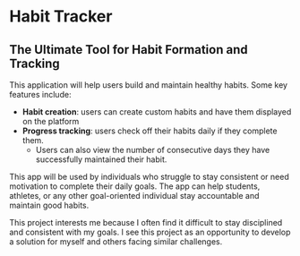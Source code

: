 # Habit Tracker

## The Ultimate Tool for Habit Formation and Tracking

This application will help users build and maintain healthy habits. Some key features include:
- **Habit creation**: users can create custom habits and have them displayed on the platform
- **Progress tracking**: users check off their habits daily if they complete them. 
     - Users can also view the number of consecutive days they have successfully maintained their habit. 


This app will be used by individuals who struggle to stay consistent or need motivation to complete their daily goals. The app can help students, athletes, or any other goal-oriented individual stay accountable and maintain good habits. 

This project interests me because I often find it difficult to stay disciplined and consistent with my goals. I see this project as an opportunity to develop a solution for myself and others facing similar challenges. 

